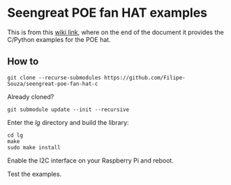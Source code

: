 # Seengreat POE fan HAT examples

This is from this [wiki link](https://seengreat.com/wiki/133/poe-fan-hat-c), where on the end of the document it provides the C/Python examples for the POE hat.

## How to

```
git clone --recurse-submodules https://github.com/Filipe-Souza/seengreat-poe-fan-hat-c
```

Already cloned?

```
git submodule update --init --recursive
```

Enter the *lg* directory and build the library:

```
cd lg
make
sudo make install
```

Enable the I2C interface on your Raspberry Pi and reboot.

Test the examples.
